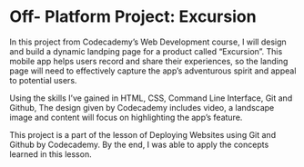 # Off- Platform Project: Excursion

In this project from Codecademy’s Web Development course, I will design and build a dynamic landping page for a product called “Excursion”.
This mobile app helps users record and share their experiences, so the landing page will need to effectively capture the app’s adventurous spirit and appeal to potential users.

Using the skills I’ve gained in HTML, CSS, Command Line Interface, Git and Github, The design given by Codecademy includes video, a landscape image and content will focus on highlighting the app’s feature.

This project is a part of the lesson of  Deploying Websites using Git and Github by Codecademy. By the end, I was able to apply the concepts learned in this lesson.
